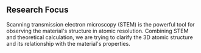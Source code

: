 ## Research Focus

Scanning transmission electron microscopy (STEM) is the powerful tool for observing the material's structure in atomic resolution. Combining STEM and theoretical calculation, we are trying to clarify the 3D atomic structure and its relationship with the material's properties.
